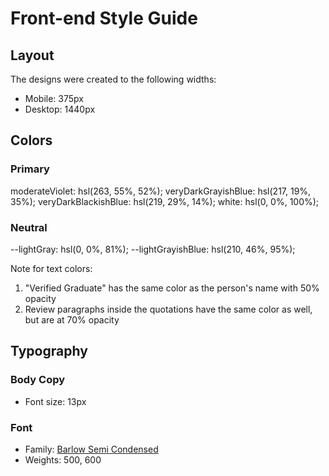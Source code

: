 # Front-end Style Guide

## Layout

The designs were created to the following widths:

- Mobile: 375px
- Desktop: 1440px

## Colors

### Primary

moderateViolet: hsl(263, 55%, 52%);
veryDarkGrayishBlue: hsl(217, 19%, 35%);
veryDarkBlackishBlue: hsl(219, 29%, 14%);
white: hsl(0, 0%, 100%);

### Neutral

--lightGray: hsl(0, 0%, 81%);
--lightGrayishBlue: hsl(210, 46%, 95%);

Note for text colors:

1. "Verified Graduate" has the same color as the person's name with 50% opacity
2. Review paragraphs inside the quotations have the same color as well, but are at 70% opacity

## Typography

### Body Copy

- Font size: 13px

### Font

- Family: [Barlow Semi Condensed](https://fonts.google.com/specimen/Barlow+Semi+Condensed)
- Weights: 500, 600
